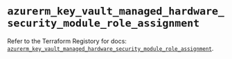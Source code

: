 # `azurerm_key_vault_managed_hardware_security_module_role_assignment`

Refer to the Terraform Registory for docs: [`azurerm_key_vault_managed_hardware_security_module_role_assignment`](https://registry.terraform.io/providers/hashicorp/azurerm/3.84.0/docs/resources/key_vault_managed_hardware_security_module_role_assignment).
